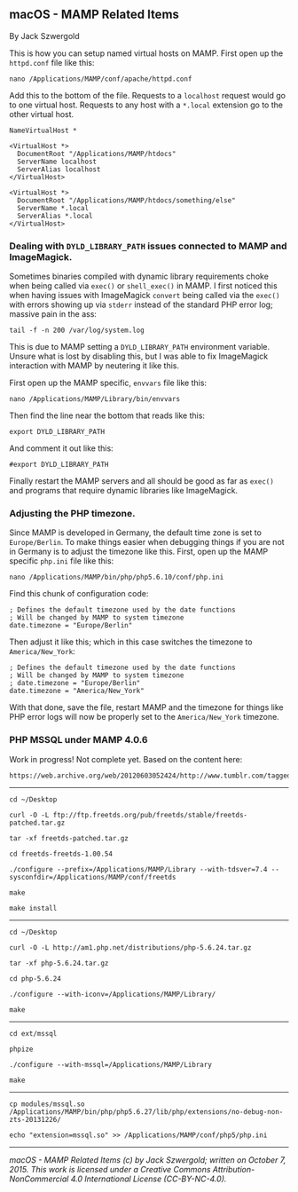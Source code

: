 ## macOS - MAMP Related Items

By Jack Szwergold

This is how you can setup named virtual hosts on MAMP. First open up the `httpd.conf` file like this:

    nano /Applications/MAMP/conf/apache/httpd.conf

Add this to the bottom of the file. Requests to a `localhost` request would go to one virtual host. Requests to any host with a `*.local` extension go to the other virtual host.

	NameVirtualHost *
	
	<VirtualHost *>
	  DocumentRoot "/Applications/MAMP/htdocs"
	  ServerName localhost
	  ServerAlias localhost
	</VirtualHost>
	
	<VirtualHost *>
	  DocumentRoot "/Applications/MAMP/htdocs/something/else"
	  ServerName *.local
	  ServerAlias *.local
	</VirtualHost>

### Dealing with `DYLD_LIBRARY_PATH` issues connected to MAMP and ImageMagick.

Sometimes binaries compiled with dynamic library requirements choke when being called via `exec()` or `shell_exec()` in MAMP. I first noticed this when having issues with ImageMagick `convert` being called via the `exec()` with errors showing up via `stderr` instead of the standard PHP error log; massive pain in the ass:

    tail -f -n 200 /var/log/system.log

This is due to MAMP setting a `DYLD_LIBRARY_PATH` environment variable. Unsure what is lost by disabling this, but I was able to fix ImageMagick interaction with MAMP by neutering it like this.

First open up the MAMP specific, `envvars` file like this:

    nano /Applications/MAMP/Library/bin/envvars

Then find the line near the bottom that reads like this:

    export DYLD_LIBRARY_PATH

And comment it out like this:

    #export DYLD_LIBRARY_PATH

Finally restart the MAMP servers and all should be good as far as `exec()` and programs that require dynamic libraries like ImageMagick.

### Adjusting the PHP timezone.

Since MAMP is developed in Germany, the default time zone is set to `Europe/Berlin`. To make things easier when debugging things if you are not in Germany is to adjust the timezone like this. First, open up the MAMP specific `php.ini` file like this:

    nano /Applications/MAMP/bin/php/php5.6.10/conf/php.ini

Find this chunk of configuration code:

	; Defines the default timezone used by the date functions
	; Will be changed by MAMP to system timezone
	date.timezone = "Europe/Berlin"

Then adjust it like this; which in this case switches the timezone to `America/New_York`:

	; Defines the default timezone used by the date functions
	; Will be changed by MAMP to system timezone
	; date.timezone = "Europe/Berlin"
	date.timezone = "America/New_York"

With that done, save the file, restart MAMP and the timezone for things like PHP error logs will now be properly set to the `America/New_York` timezone.

### PHP MSSQL under MAMP 4.0.6

Work in progress! Not complete yet. Based on the content here:

	https://web.archive.org/web/20120603052424/http://www.tumblr.com/tagged/mssql+mamp+php+mac+osx

***

	cd ~/Desktop

	curl -O -L ftp://ftp.freetds.org/pub/freetds/stable/freetds-patched.tar.gz

	tar -xf freetds-patched.tar.gz

	cd freetds-freetds-1.00.54

	./configure --prefix=/Applications/MAMP/Library --with-tdsver=7.4 --sysconfdir=/Applications/MAMP/conf/freetds

	make

	make install

***

	cd ~/Desktop

	curl -O -L http://am1.php.net/distributions/php-5.6.24.tar.gz

	tar -xf php-5.6.24.tar.gz

	cd php-5.6.24

	./configure --with-iconv=/Applications/MAMP/Library/

	make

***

	cd ext/mssql

	phpize

	./configure --with-mssql=/Applications/MAMP/Library

	make


***

	cp modules/mssql.so /Applications/MAMP/bin/php/php5.6.27/lib/php/extensions/no-debug-non-zts-20131226/

	echo "extension=mssql.so" >> /Applications/MAMP/conf/php5/php.ini

***

*macOS - MAMP Related Items (c) by Jack Szwergold; written on October 7, 2015. This work is licensed under a Creative Commons Attribution-NonCommercial 4.0 International License (CC-BY-NC-4.0).*